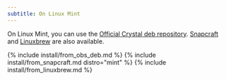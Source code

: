 ```yaml
---
subtitle: On Linux Mint
---
```


On Linux Mint, you can use the [Official Crystal deb repository](#official-crystal-deb-repository). [Snapcraft](#snapcraft) and [Linuxbrew](#linuxbrew) are also available.

{% include install/from_obs_deb.md %}
{% include install/from_snapcraft.md distro="mint" %}
{% include install/from_linuxbrew.md %}
